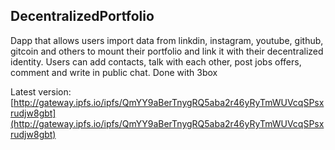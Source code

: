 ## DecentralizedPortfolio

  Dapp that allows users import data from linkdin, instagram, youtube, github, gitcoin and others to mount their portfolio and link it with their decentralized identity. Users can add contacts, talk with each other, post jobs offers, comment and write in public chat. Done with 3box

  Latest version: [http://gateway.ipfs.io/ipfs/QmYY9aBerTnygRQ5aba2r46yRyTmWUVcqSPsxrudjw8gbt](http://gateway.ipfs.io/ipfs/QmYY9aBerTnygRQ5aba2r46yRyTmWUVcqSPsxrudjw8gbt)
